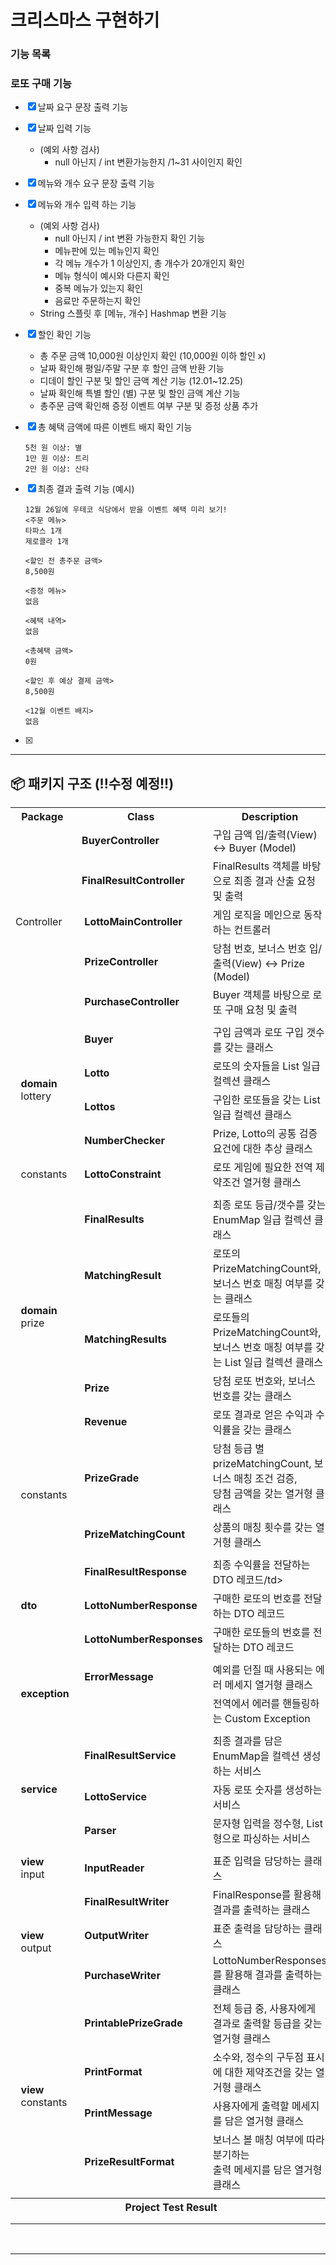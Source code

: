 # 크리스마스 구현하기

</div>


### 기능 목록
### 로또 구매 기능
-[x] 날짜 요구 문장 출력 기능
-[x] 날짜 입력 기능 
  - (예외 사항 검사)
    - null 아닌지 / int 변환가능한지 /1~31 사이인지 확인
- [x] 메뉴와 개수 요구 문장 출력 기능
- [X] 메뉴와 개수 입력 하는 기능
  - (예외 사항 검사)
    - null 아닌지 / int 변환 가능한지 확인 기능
    - 메뉴판에 있는 메뉴인지 확인
    - 각 메뉴 개수가 1 이상인지, 총 개수가 20개인지 확인
    - 메뉴 형식이 예시와 다른지 확인
    - 중복 메뉴가 있는지 확인
    - 음료만 주문하는지 확인
  - String 스플릿 후 [메뉴, 개수] Hashmap 변환 기능
- [x] 할인 확인 기능
  - 총 주문 금액 10,000원 이상인지 확인 (10,000원 이하 할인 x)
  - 날짜 확인해 평일/주말 구분 후 할인 금액 반환 기능
  - 디데이 할인 구분 및 할인 금액 계산 기능 (12.01~12.25)
  - 날짜 확인해 특별 할인 (별) 구분 및 할인 금액 계산 기능
  - 총주문 금액 확인해 증정 이벤트 여부 구분 및 증정 상품 추가
- [x] 총 혜택 금액에 따른 이벤트 배지 확인 기능
    ```
  5천 원 이상: 별
  1만 원 이상: 트리
  2만 원 이상: 산타

- [x] 최종 결과 출력 기능 (예시)
  
  ```
  12월 26일에 우테코 식당에서 받을 이벤트 혜택 미리 보기!
  <주문 메뉴>
  타파스 1개
  제로콜라 1개

  <할인 전 총주문 금액>
  8,500원

  <증정 메뉴>
  없음

  <혜택 내역>
  없음

  <총혜택 금액>
  0원

  <할인 후 예상 결제 금액>
  8,500원

  <12월 이벤트 배지>
  없음

- [x] 

---

## 📦 패키지 구조 (!!수정 예정!!)

<div align="center">
<table>
    <tr>
        <th align="center">Package</th>
        <th align="center">Class</th>
        <th align="center">Description</th>
    </tr>
    <tr>
        <td rowspan="5"> Controller</b></td>
        <td><b>&nbsp;BuyerController</b></td>
        <td>구입 금액 입/출력(View) ↔️ Buyer (Model)</td>
    </tr>
    <tr>
        <td><b>&nbsp;FinalResultController</b></td>
        <td>FinalResults 객체를 바탕으로 최종 결과 산출 요청 및 출력</td>
    </tr>
    <tr>
        <td><b>
&nbsp;&nbsp;LottoMainController</b></td>
        <td>게임 로직을 메인으로 동작하는 컨트롤러</td>
    </tr>
    <tr>
        <td><b>
&nbsp;&nbsp;PrizeController</b></td>
        <td>당첨 번호, 보너스 번호 입/출력(View) ↔️ Prize (Model)</td>
    </tr>
    <tr>
        <td><b>
&nbsp;&nbsp;PurchaseController</b></td>
        <td>Buyer 객체를 바탕으로 로또 구매 요청 및 출력</td>
    </tr>
    <tr><td colspan="3"></td></tr>
    <tr>
        <td rowspan="4">
&nbsp;&nbsp;<b>domain<br></b>
&nbsp;&nbsp;lottery</td>
        <td><b>
&nbsp;&nbsp;Buyer</b></td>
        <td>구입 금액과 로또 구입 갯수를 갖는 클래스</td>
    </tr>
    <tr>
        <td><b>
&nbsp;&nbsp;Lotto</b></td>
        <td>로또의 숫자들을 List 일급 컬렉션 클래스</td>
    </tr>
    <tr>
        <td><b>
&nbsp;&nbsp;Lottos</b></td>
        <td>구입한 로또들을 갖는 List 일급 컬렉션 클래스</td>
    </tr>
    <tr>
        <td><b>
&nbsp;&nbsp;NumberChecker</b></td>
        <td>Prize, Lotto의 공통 검증 요건에 대한 추상 클래스</td>
    </tr>
    <tr>
        <td>
&nbsp;&nbsp;constants</td>
        <td><b>&nbsp;&nbsp;LottoConstraint</b></td>
        <td>로또 게임에 필요한 전역 제약조건 열거형 클래스</td>
    </tr>
    <tr><td colspan="3"></td></tr>
    <tr>
        <td rowspan="5">
&nbsp;&nbsp;<b>domain<br></b>
&nbsp;&nbsp;prize</td>
        <td><b>
&nbsp;&nbsp;FinalResults</b></td>
        <td>최종 로또 등급/갯수를 갖는 EnumMap 일급 컬렉션 클래스</td>
    </tr>
    <tr>
        <td><b>
&nbsp;&nbsp;MatchingResult</b></td>
        <td>로또의 PrizeMatchingCount와,<br>보너스 번호 매칭 여부를 갖는 클래스</td>
    </tr>
    <tr>
        <td><b>
&nbsp;&nbsp;MatchingResults</b></td>
        <td>로또들의 PrizeMatchingCount와,<br>보너스 번호 매칭 여부를 갖는 List 일급 컬렉션 클래스</td>
    </tr>
    <tr>
        <td><b>
&nbsp;&nbsp;Prize</b></td>
        <td>당첨 로또 번호와, 보너스 번호를 갖는 클래스</td>
    </tr>
    <tr>
        <td><b>
&nbsp;&nbsp;Revenue</b></td>
        <td>로또 결과로 얻은 수익과 수익률을 갖는 클래스</td>
    </tr>
    <tr>
        <td rowspan="2">
&nbsp;&nbsp;constants</td>
        <td><b>
&nbsp;&nbsp;PrizeGrade</b></td>
        <td>당첨 등급 별 prizeMatchingCount, 보너스 매칭 조건 검증,<br>당첨 금액을 갖는 열거형 클래스</td>
    </tr>
    <tr>
        <td><b>
&nbsp;&nbsp;PrizeMatchingCount</b></td>
        <td>상품의 매칭 횟수를 갖는 열거형 클래스</td>
    </tr>
    <tr><td colspan="3"></td></tr>
    <tr>
        <td rowspan="3">&nbsp;&nbsp;<b>dto</b></td>
        <td><b>
&nbsp;&nbsp;FinalResultResponse</b></td>
        <td>최종 수익률을 전달하는 DTO 레코드/td>
    </tr>
    <tr>
        <td><b>
&nbsp;&nbsp;LottoNumberResponse</b></td>
        <td>구매한 로또의 번호를 전달하는 DTO 레코드</td>
    </tr>
    <tr>
        <td><b>
&nbsp;&nbsp;LottoNumberResponses</b></td>
        <td>구매한 로또들의 번호를 전달하는 DTO 레코드</td>
    </tr>
    <tr><td colspan="3"></td></tr>
    <tr>
        <td rowspan="2"><b><b>&nbsp;&nbsp;exception</b></td>
        <td><b>
&nbsp;&nbsp;ErrorMessage</b></td>
        <td>예외를 던질 때 사용되는 에러 메세지 열거형 클래스</td>
    </tr>
    <tr>
        <td><b></td>
        <td>전역에서 에러를 핸들링하는 Custom Exception</td>
    </tr>
    <tr><td colspan="3"></td></tr>
    <tr>
        <td rowspan="3">
&nbsp;&nbsp;<b>service</b></td>
        <td><b>
&nbsp;&nbsp;FinalResultService</b></td>
        <td>최종 결과를 담은 EnumMap을 컬렉션 생성하는 서비스</td>
    </tr>
    <tr>
        <td><b>
&nbsp;&nbsp;LottoService</b></td>
        <td>자동 로또 숫자를 생성하는 서비스</td>
    </tr>
    <tr>
        <td><b>
&nbsp;&nbsp;Parser</b></td>
        <td>문자형 입력을 정수형, List형으로 파싱하는 서비스</td>
    </tr>
    <tr><td colspan="3"></td></tr>
    <tr>
        <td rowspan="1"><b>&nbsp;&nbsp;view<br></b>
&nbsp;&nbsp;input</td>
        <td><b>
&nbsp;&nbsp;InputReader</b></td>
        <td>표준 입력을 담당하는 클래스</td>
    </tr>
    <tr>
        <td rowspan="3"><b>&nbsp;&nbsp;view<br></b>
&nbsp;&nbsp;output</td>
        <td><b>
&nbsp;&nbsp;FinalResultWriter</b></td>
        <td>FinalResponse를 활용해 결과를 출력하는 클래스</td>
    </tr>
    <tr>
        <td><b>
&nbsp;&nbsp;OutputWriter</b></td>
        <td>표준 출력을 담당하는 클래스</td>
    </tr>
    <tr>
        <td><b>
&nbsp;&nbsp;PurchaseWriter</b></td>
        <td>LottoNumberResponses를 활용해 결과를 출력하는 클래스</td>
    </tr>
    <tr>
        <td rowspan="4"><b>&nbsp;&nbsp;view<br></b>
&nbsp;&nbsp;constants</td>
        <td><b>
&nbsp;&nbsp;PrintablePrizeGrade</b></td>
        <td>전체 등급 중, 사용자에게 결과로 출력할 등급을 갖는 열거형 클래스</td>
    </tr>
    <tr>
        <td><b>
&nbsp;&nbsp;PrintFormat</b></td>
        <td>소수와, 정수의 구두점 표시에 대한 제약조건을 갖는 열거형 클래스</td>
    </tr>
    <tr>
        <td><b>
&nbsp;&nbsp;PrintMessage</b></td>
        <td>사용자에게 출력할 메세지를 담은 열거형 클래스</td>
    </tr>
    <tr>
        <td><b>
&nbsp;&nbsp;PrizeResultFormat</b></td>
        <td>보너스 볼 매칭 여부에 따라 분기하는<br>출력 메세지를 담은 열거형 클래스</td>
    </tr>
    <tr><td colspan="3"></td></tr>
    <tr><th colspan="3">Project Test Result</th></tr>
    <tr>
      <td colspan="3"></td>
    </tr>
    <tr>
      <td colspan="3"></td>
    </tr>
</table>
</div>

<br>

---